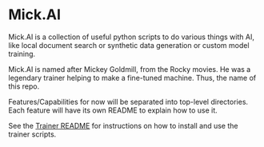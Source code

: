 # Mick.AI

Mick.AI is a collection of useful python scripts to do various things with AI, like local document search or synthetic data generation or custom model training.

Mick.AI is named after Mickey Goldmill, from the Rocky movies. He was a legendary trainer helping to make a fine-tuned machine. Thus, the name of this repo.

Features/Capabilities for now will be separated into top-level directories. Each feature will have its own README to explain how to use it.

See the [Trainer README](train/README.md) for instructions on how to install and use the trainer scripts.